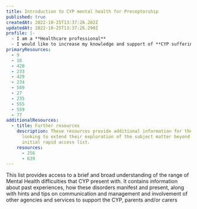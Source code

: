 ```yaml
---
title: Introduction to CYP mental health for Preceptorship
published: true
createdAt: 2022-10-25T13:37:26.282Z
updatedAt: 2022-10-25T13:37:26.290Z
profile: |-
  - I am a **Healthcare professional**
  - I would like to increase my knowledge and support of **CYP suffering with common mental health presentations in paediatric and ED departments**
primaryResources:
  - 9
  - 10
  - 420
  - 233
  - 429
  - 234
  - 589
  - 27
  - 235
  - 555
  - 559
  - 77
additionalResources:
  - title: Further resources
    description: These resources provide additional information for the learner
      looking to extend their exploration of the subject matter beyond the
      initial rapid access list.
    resources:
      - 256
      - 639
---
```

This list provides access to a brief and broad understanding of the range of Mental Health difficulties that CYP present with. It contains information about past experiences, how these disorders manifest and present, along with hints and tips on communication and management and involvement of other agencies and services to support the CYP, parents and/or carers